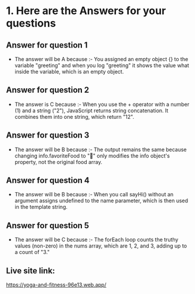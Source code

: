 # 1. Here are the Answers for your questions 

## Answer for question 1 

- The answer will be A because :- You assigned an empty object {} to the variable "greeting" and when you log "greeting" it shows the value what inside the variable, which is an empty object.

## Answer for question 2 

- The answer is C because :- When you use the + operator with a number (1) and a string ("2"), JavaScript returns string concatenation. It combines them into one string, which return "12".

## Answer for question 3

- The answer will be B because :- The output remains the same because changing info.favoriteFood to "🍝" only modifies the info object's property, not the original food array.

## Answer for question 4 

- The answer will be B because :- When you call sayHi() without an argument assigns undefined to the name parameter, which is then used in the template string.

## Answer for question 5 

- The answer will be C because :- The forEach loop counts the truthy values (non-zero) in the nums array, which are 1, 2, and 3, adding up to a count of "3."

## Live site link: 
https://yoga-and-fitness-96e13.web.app/
